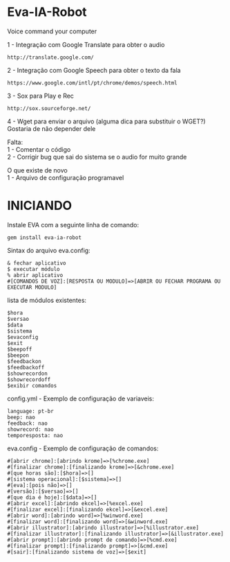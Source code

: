 Eva-IA-Robot
============

Voice command  your computer<br>

1 - Integração com Google Translate para obter o audio
<pre><code>http://translate.google.com/</code></pre>
2 - Integração com Google Speech para obter o texto da fala
<pre><code>https://www.google.com/intl/pt/chrome/demos/speech.html</code></pre>
3 - Sox para Play e Rec
<pre><code>http://sox.sourceforge.net/</code></pre>
4 - Wget para enviar o arquivo (alguma dica para substituir o WGET?) Gostaria de não depender dele<br>

Falta:<br>
1 - Comentar o código<br>
2 - Corrigir bug que sai do sistema se o audio for muito grande <br>

O que existe de novo<br>
1 - Arquivo de configuração programavel

INICIANDO
=========
Instale EVA com a seguinte linha de comando:

<pre><code>gem install eva-ia-robot</code></pre>

Sintax do arquivo eva.config:
<pre><code>& fechar aplicativo
$ executar módulo
% abrir aplicativo
#[COMANDOS DE VOZ]:[RESPOSTA OU MODULO]=>[ABRIR OU FECHAR PROGRAMA OU EXECUTAR MODULO]
</code></pre>

lista de módulos existentes:
<pre><code>$hora
$versao
$data
$sistema
$evaconfig
$exit
$beepoff
$beepon
$feedbackon
$feedbackoff
$showrecordon
$showrecordoff
$exibir comandos
</code></pre>

config.yml - Exemplo de configuração de variaveis:
<pre><code>language: pt-br
beep: nao
feedback: nao
showrecord: nao
temporesposta: nao
</code></pre>

eva.config - Exemplo de configuração de comandos:
<pre><code>#[abrir chrome]:[abrindo krome]=>[%chrome.exe]
#[finalizar chrome]:[finalizando krome]=>[&chrome.exe]
#[que horas são]:[$hora]=>[]
#[sistema operacional]:[$sistema]=>[]
#[eva]:[pois não]=>[]
#[versão]:[$versao]=>[]
#[que dia é hoje]:[$data]=>[]
#[abrir excel]:[abrindo ekcel]=>[%excel.exe]
#[finalizar excel]:[finalizando ekcel]=>[&excel.exe]
#[abrir word]:[abrindo word]=>[%winword.exe]
#[finalizar word]:[finalizando word]=>[&winword.exe]
#[abrir illustrator]:[abrindo illustrator]=>[%illustrator.exe]
#[finalizar illustrator]:[finalizando illustrator]=>[&illustrator.exe]
#[abrir prompt]:[abrindo prompt de comando]=>[%cmd.exe]
#[finalizar prompt]:[finalizando prompt]=>[&cmd.exe]
#[sair]:[finalizando sistema de voz]=>[$exit]
</code></pre>
